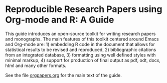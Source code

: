 Reproducible Research Papers using Org-mode and R: A Guide
========

This guide introduces an open-source toolkit for writing research papers and monographs. The main features of this toolkit centered around Emacs and Org-mode are: 1) embedding R code in the document that allows for statistical results to be revised and reproduced, 2) bibliographic citations from an integrated database, 3) formatting using well defined styles with minimal markup, 4) support for production of final output as pdf, odt, docx, html and many other formats.

See the file [orgpapers.org](https://github.com/vikasrawal/orgpaper/blob/master/orgpapers.org) for the main text of the guide.

